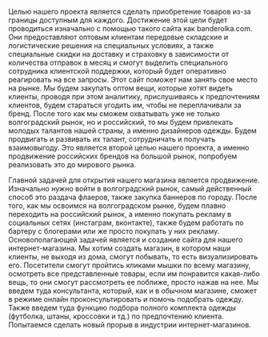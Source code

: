 Целью нашего проекта является сделать приобретение товаров из-за границы доступным для каждого.
Достижение этой цели будет проводиться изначально с помощью такого сайта как banderolka.com.
Они предоставляют оптовым клиентам передовые складские и логистические решения на специальных условиях, а также специальные скидки на доставку и страховку в зависимости от количества отправок в месяц и смогут выделить специального сотрудника клиентской поддержки, который будет оперативно реагировать на все запросы.
 Этот сайт поможет нам занять свое место на рынке.
Мы будем закупать оптом вещи, которые хотят видеть клиенты, проводя при этом аналитику, прислушиваясь к предпочтениям клиентов, будем стараться  угодить им, чтобы не переплачивали за бренд.
После того как мы сможем охватывать уже не только волгоградский рынок, но и российский, то мы будем привлекать молодых талантов нашей страны, а именно дизайнеров одежды.
Будем продвигать и развивать их талант, сотрудничать и получать взаимовыгоду.
Это является второй целью нашего проекта, а именно продвижение российских брендов на большой рынок, попробуем реализовать это до мирового рынка.

Главной задачей для открытия нашего магазина является продвижение.
Изначально нужно войти в волгоградский рынок, самый действенный способ это раздача флаеров, также закупка баннеров по городу.
После того, как мы освоимся на волгоградском рынке, будем плавно переходить на российский рынок, а именно покупать рекламу в социальных сетях (инстаграм, вконтакте), также будем работать по бартеру с блогерами или же просто покупать у них рекламу.
Основополагающей задачей является и создание сайта для нашего интернет-магазина.
Мы хотим создать магазин, в котором наши клиенты, не выходя из дома, смогут побывать, то есть визуализировать его.
Посетители смогут пройтись кликами мышки по всему магазину, осмотреть все представленные товары, если им понравится какая-либо вещь, то они смогут рассмотреть ее поближе, просто нажав на нее.
Мы введем туда консультанта, который, как и в обычном магазине, сможет в режиме онлайн проконсультировать и помочь подобрать одежду.
Также введем туда функцию подбора полного комплекта одежды (футболка, штаны, кроссовки и тд.) по предпочтению клиента.
Попытаемся сделать новый прорыв в индустрии интернет-магазинов. 

